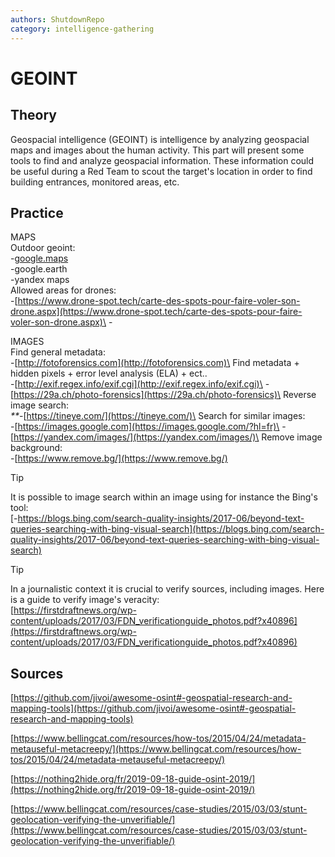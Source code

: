 ```yaml
---
authors: ShutdownRepo
category: intelligence-gathering
---
```


# GEOINT

## Theory 

Geospacial intelligence (GEOINT) is intelligence by analyzing geospacial maps and images about the human activity. This part will present some tools to find and analyze geospacial information. These information could be useful during a Red Team to scout the target's location in order to find building entrances, monitored areas, etc.

## Practice 

MAPS\
Outdoor geoint:\
\-[google.maps](https://www.google.com/maps)\
\-google.earth\
\-yandex maps\
Allowed areas for drones:\
\-[https://www.drone-spot.tech/carte-des-spots-pour-faire-voler-son-drone.aspx](https://www.drone-spot.tech/carte-des-spots-pour-faire-voler-son-drone.aspx)\
\-

IMAGES\
Find general metadata:\
\-[http://fotoforensics.com](http://fotoforensics.com)\
Find metadata + hidden pixels + error level analysis (ELA) + ect..\
\-[http://exif.regex.info/exif.cgi](http://exif.regex.info/exif.cgi)\
\-[https://29a.ch/photo-forensics](https://29a.ch/photo-forensics)\
Reverse image search:\
_**_-[https://tineye.com/](https://tineye.com/)\
Search for similar images:\
\-[https://images.google.com](https://images.google.com/?hl=fr)\
\-[https://yandex.com/images/](https://yandex.com/images/)\
Remove image background:\
\-[https://www.remove.bg/](https://www.remove.bg/)

> [!TIP]
> It is possible to image search within an image using for instance the Bing's tool:\
> [-https://blogs.bing.com/search-quality-insights/2017-06/beyond-text-queries-searching-with-bing-visual-search](https://blogs.bing.com/search-quality-insights/2017-06/beyond-text-queries-searching-with-bing-visual-search)

> [!TIP]
> In a journalistic context it is crucial to verify sources, including images. Here is a guide to verify image's veracity:\
> [https://firstdraftnews.org/wp-content/uploads/2017/03/FDN_verificationguide_photos.pdf?x40896](https://firstdraftnews.org/wp-content/uploads/2017/03/FDN_verificationguide_photos.pdf?x40896)

## Sources

[https://github.com/jivoi/awesome-osint#-geospatial-research-and-mapping-tools](https://github.com/jivoi/awesome-osint#-geospatial-research-and-mapping-tools)

[https://www.bellingcat.com/resources/how-tos/2015/04/24/metadata-metauseful-metacreepy/](https://www.bellingcat.com/resources/how-tos/2015/04/24/metadata-metauseful-metacreepy/)

[https://nothing2hide.org/fr/2019-09-18-guide-osint-2019/](https://nothing2hide.org/fr/2019-09-18-guide-osint-2019/)

[https://www.bellingcat.com/resources/case-studies/2015/03/03/stunt-geolocation-verifying-the-unverifiable/](https://www.bellingcat.com/resources/case-studies/2015/03/03/stunt-geolocation-verifying-the-unverifiable/)